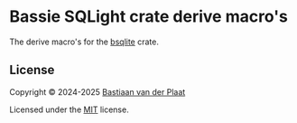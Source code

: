 # Bassie SQLight crate derive macro's

The derive macro's for the [bsqlite](../bsqlite) crate.

## License

Copyright © 2024-2025 [Bastiaan van der Plaat](https://github.com/bplaat)

Licensed under the [MIT](../../LICENSE) license.
